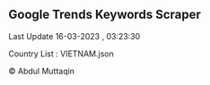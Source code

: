 

## Google Trends Keywords Scraper 
 
Last Update 16-03-2023 , 03:23:30

Country List :
VIETNAM.json



© Abdul Muttaqin 
